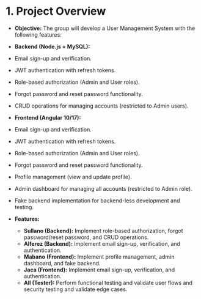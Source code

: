 # 1. **Project Overview**

- **Objective:** The group will develop a User Management System with the following features:

- **Backend (Node.js + MySQL):**

 - Email sign-up and verification.
 - JWT authentication with refresh tokens.
 - Role-based authorization (Admin and User roles).
 - Forgot password and reset password functionality.
 - CRUD operations for managing accounts (restricted to Admin users).

- **Frontend (Angular 10/17):**
 - Email sign-up and verification.
 - JWT authentication with refresh tokens.
 - Role-based authorization (Admin and User roles).
 - Forgot password and reset password functionality.
 - Profile management (view and update profile).
 - Admin dashboard for managing all accounts (restricted to Admin role).
 - Fake backend implementation for backend-less development and testing.

- **Features:**
  - **Sullano (Backend):** Implement role-based authorization, forgot password/reset password, and CRUD operations.
  - **Alferez (Backend):** Implement email sign-up, verification, and authentication.
  - **Mabano (Frontend):** Implement profile management, admin dashboard, and fake backend.
  - **Jaca (Frontend):** Implement email sign-up, verification, and authentication.
  - **All (Tester):** Perform functional testing and validate user flows and security testing and validate edge cases.